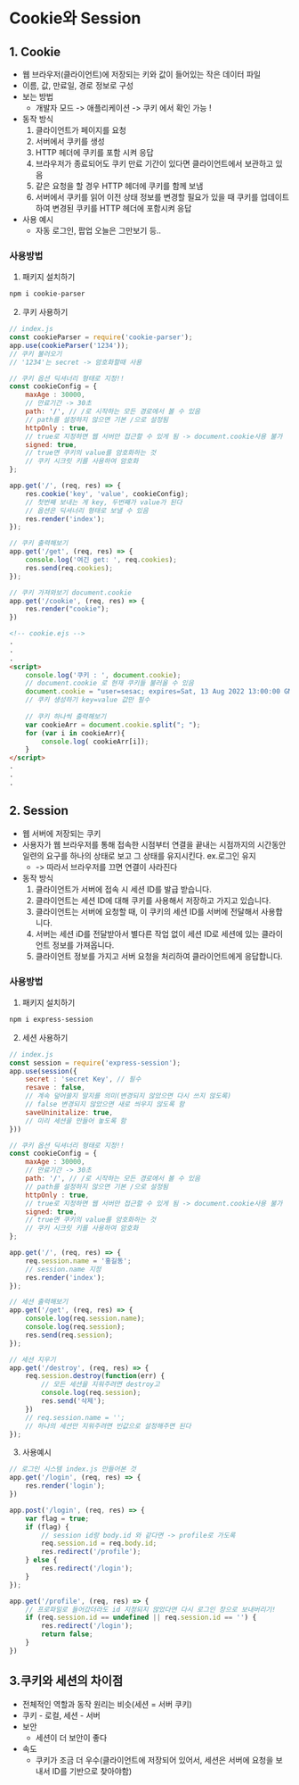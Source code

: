 # Cookie와 Session
## 1. Cookie 
* 웹 브라우저(클라이언트)에 저장되는 키와 값이 들어있는 작은 데이터 파일 
* 이름, 값, 만료일, 경로 정보로 구성
* 보는 방법 
    * 개발자 모드 -> 애플리케이션 -> 쿠키 에서 확인 가능 !
* 동작 방식 
    1. 클라이언트가 페이지를 요청
    2. 서버에서 쿠키를 생성
    3. HTTP 헤더에 쿠키를 포함 시켜 응답
    4. 브라우저가 종료되어도 쿠키 만료 기간이 있다면 클라이언트에서 보관하고 있음
    5. 같은 요청을 할 경우 HTTP 헤더에 쿠키를 함께 보냄 
    6. 서버에서 쿠키를 읽어 이전 상태 정보를 변경할 필요가 있을 때 쿠키를 업데이트 하여 변경된 쿠키를 HTTP 헤더에 포함시켜 응답 
* 사용 예시 
    * 자동 로그인, 팝업 오늘은 그만보기 등.. 

### 사용방법
1. 패키지 설치하기 
```bash
npm i cookie-parser
```
2. 쿠키 사용하기 
```js
// index.js
const cookieParser = require('cookie-parser');
app.use(cookieParser('1234')); 
// 쿠키 불러오기 
// '1234'는 secret -> 암호화할때 사용

// 쿠키 옵션 딕셔너리 형태로 지정!! 
const cookieConfig = {
    maxAge : 30000, 
    // 만료기간 -> 30초 
    path: '/', // /로 시작하는 모든 경로에서 볼 수 있음
    // path를 설정하지 않으면 기본 /으로 설정됨
    httpOnly : true,
    // true로 지정하면 웹 서버만 접근할 수 있게 됨 -> document.cookie사용 불가
    signed: true, 
    // true면 쿠키의 value를 암호화하는 것
    // 쿠키 시크릿 키를 사용하여 암호화
}; 

app.get('/', (req, res) => {
    res.cookie('key', 'value', cookieConfig);
    // 첫번째 보내는 게 key, 두번째가 value가 된다 
    // 옵션은 딕셔너리 형태로 보낼 수 있음 
    res.render('index');
});

// 쿠키 출력해보기
app.get('/get', (req, res) => {
    console.log('여긴 get: ', req.cookies);
    res.send(req.cookies);
});

// 쿠키 가져와보기 document.cookie
app.get('/cookie', (req, res) => {
    res.render("cookie");
})
```
```html
<!-- cookie.ejs -->
.
.
.
<script>
    console.log('쿠키 : ', document.cookie);
    // document.cookie 로 현재 쿠키들 불러올 수 있음
    document.cookie = "user=sesac; expires=Sat, 13 Aug 2022 13:00:00 GMT; path=/"; 
    // 쿠키 생성하기 key=value 값만 필수 
    
    // 쿠키 하나씩 출력해보기 
    var cookieArr = document.cookie.split("; ");
    for (var i in cookieArr){
        console.log( cookieArr[i]);
    }
</script>
.
.
.
``` 


## 2. Session
* 웹 서버에 저장되는 쿠키 
* 사용자가 웹 브라우저를 통해 접속한 시점부터 연결을 끝내는 시점까지의 시간동안 일련의 요구를 하나의 상태로 보고 그 상태를 유지시킨다. ex.로그인 유지
    * ->  따라서 브라우저를 끄면 연결이 사라진다 
* 동작 방식 
    1. 클라이언트가 서버에 접속 시 세션 ID를 발급 받습니다.
    2. 클라이언트는 세션 ID에 대해 쿠키를 사용해서 저장하고 가지고 있습니다. 
    3. 클라이언트는 서버에 요청할 때, 이 쿠키의 세션 ID를 서버에 전달해서 사용합니다.
    4. 서버는 세션 iD를 전달받아서 별다른 작업 없이 세션 ID로 세션에 있는 클라이언트 정보를 가져옵니다.
    5. 클라이언트 정보를 가지고 서버 요청을 처리하여 클라이언트에게 응답합니다. 

### 사용방법
1. 패키지 설치하기 
```bash
npm i express-session
```
2. 세션 사용하기 
```js
// index.js
const session = require('express-session'); 
app.use(session({
    secret : 'secret Key', // 필수
    resave : false, 
    // 계속 덮어쓸지 말지를 의미(변경되지 않았으면 다시 쓰지 않도록)
    // false 변경되지 않았으면 새로 씌우지 않도록 함 
    saveUninitalize: true,
    // 미리 세션을 만들어 놓도록 함
}))

// 쿠키 옵션 딕셔너리 형태로 지정!! 
const cookieConfig = {
    maxAge : 30000, 
    // 만료기간 -> 30초 
    path: '/', // /로 시작하는 모든 경로에서 볼 수 있음
    // path를 설정하지 않으면 기본 /으로 설정됨
    httpOnly : true,
    // true로 지정하면 웹 서버만 접근할 수 있게 됨 -> document.cookie사용 불가
    signed: true, 
    // true면 쿠키의 value를 암호화하는 것
    // 쿠키 시크릿 키를 사용하여 암호화
}; 

app.get('/', (req, res) => {
    req.session.name = '홍길동'; 
    // session.name 지정
    res.render('index');
});

// 세션 출력해보기
app.get('/get', (req, res) => {
    console.log(req.session.name); 
    console.log(req.session);
    res.send(req.session);
});

// 세션 지우기
app.get('/destroy', (req, res) => {
    req.session.destroy(function(err) {
        // 모든 세션을 지워주려면 destroy고
        console.log(req.session);
        res.send('삭제');
    })
    // req.session.name = ''; 
    // 하나의 세션만 지워주려면 빈값으로 설정해주면 된다
});
```


3. 사용예시 
```js
// 로그인 시스템 index.js 만들어본 것
app.get('/login', (req, res) => {
    res.render('login');
})

app.post('/login', (req, res) => {
    var flag = true;
    if (flag) {
        // session id랑 body.id 와 같다면 -> profile로 가도록 
        req.session.id = req.body.id; 
        res.redirect('/profile');
    } else {
        res.redirect('/login');
    } 
});

app.get('/profile', (req, res) => {
    // 프로파일로 들어갔더라도 id 지정되지 않았다면 다시 로그인 창으로 보내버리기! 
    if (req.session.id == undefined || req.session.id == '') {
        res.redirect('/login');
        return false; 
    }
})
```
## 3.쿠키와 세션의 차이점 
* 전체적인 역할과 동작 원리는 비슷(세션 = 서버 쿠키)
* 쿠키 - 로컬, 세션 - 서버 
* 보안 
    * 세션이 더 보안이 좋다
* 속도  
    * 쿠키가 조금 더 우수(클라이언트에 저장되어 있어서, 세션은 서버에 요청을 보내서 ID를 기반으로 찾아야함) 